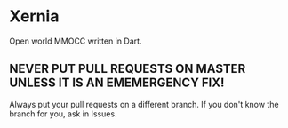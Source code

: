Xernia
======

Open world MMOCC written in Dart.

## NEVER PUT PULL REQUESTS ON MASTER UNLESS IT IS AN EMEMERGENCY FIX! ##
Always put your pull requests on a different branch. If you don't know the branch for you, ask in Issues.
